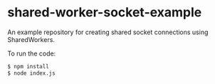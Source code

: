 # shared-worker-socket-example

An example repository for creating shared socket connections using SharedWorkers.

To run the code:

```bash
$ npm install
$ node index.js
```
